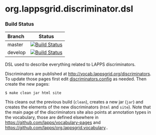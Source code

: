 org.lappsgrid.discriminator.dsl
===============================

### Build Status

| Branch | Status |
|:-------|--------|
|master|[![Build Status](http://grid.anc.org:9080/travis/svg/lappsgrid-incubator/org.lappsgrid.discriminator.dsl?branch=master)](https://travis-ci.org/lappsgrid-incubator/org.lappsgrid.discriminator.dsl)|
|develop|[![Build Status](http://grid.anc.org:9080/travis/svg/lappsgrid-incubator/org.lappsgrid.discriminator.dsl)](https://travis-ci.org/lappsgrid-incubator/org.lappsgrid.discriminator.dsl)|

DSL used to describe everything related to LAPPS discriminators.

Discriminators are published at http://vocab.lappsgrid.org/discriminators. To update those pages first edit [discriminators.config](https://github.com/lappsgrid-incubator/org.lappsgrid.discriminator.dsl/blob/master/src/main/resources/discriminators.config) as needed. Then create the new pages:

```
$ make clean jar html site
```

This cleans out the previous build (`clean`), creates a new jar (`jar`) and creates the elements of the new discriminators (`html` and `site`). Note that the main page of the discriminators site also points at annotation types in the vocabulary, those are defined elsewhere in https://github.com/lapps/vocabulary-pages and https://github.com/lapps/org.lappsgrid.vocabulary..
